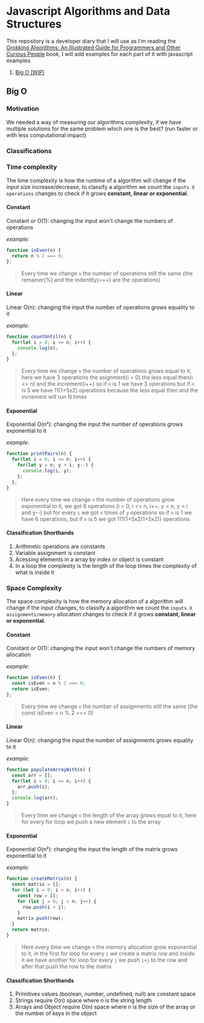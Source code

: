 # Javascript Algorithms and Data Structures

This repository is a developer diary that I will use as I'm reading the [Grokking Algorithms: An Illustrated Guide for Programmers and Other Curious People](https://www.amazon.com/Grokking-Algorithms-illustrated-programmers-curious/dp/1617292230) book, I will add examples for each part of it with javascript examples

1. [Big O (WIP)](#big-o)

## Big O

### Motivation

We needed a way of measuring our algorithms complexity, if we have multiple solutions for the same problem which one
is the best? (run faster or with less computational impact)

### Classifications

### Time complexity

The time complexity is how the runtime of a algorithm will change if the input size increase/decrease, to classify a algorithm we count the `inputs X operations` changes to check if it grows **constant, linear or exponential**.

#### Constant

Constant or O(1): changing the input won't change the numbers of operations

*example:*
```javascript
function isEven(n) {
  return n % 2 === 0;
};
```
>Every time we change `n` the number of operations still the same (the remainer(%) and the indentity(===) are the operations)

#### Linear

Linear O(n): changing the input the number of operations grows equality to it

*example:*
```javascript
function countUntil(n) {
  for(let i = 0; i <= n; i++) {
    console.log(n);
  };
}
```

>Every time we change `n` the number of operations grows equal to it, here we have 3 operations the asignment(i = 0) the less equal then(i <= n) and the increment(i++) so if `n` is 1 we have 3 operations but if `n` is 5 we have 11(1+5x2) operations because the less equal then and the increment will run N times

#### Exponential

Exponential O(n²): changing the input the number of operations grows exponential to it

*example:*
```javascript
function printPairs(n) {
  for(let i = 0; i <= n; i++) {
    for(let y = n; y > i; y--) {
      console.log(i, y);
    };
  };
}
```

>Here every time we change `n` the number of operations grow exponential to it, we got 6 operations (i = 0, i <= n, i++, y = n, y > i and y--) but for every `i` we got `n` times of `y` operations so if `n` is 1 we have 6 operations, but if `n` is 5 we got 111(1+5x2(1+5x2)) operations

#### Classification Shorthands

1. Arithmetic operations are constants
2. Variable assignment is constant
3. Acessing elements in a array by index or object is constant
4. In a loop the complexity is the length of the loop times the complexity of what is inside it

### Space Complexity

The space complexity is how the memory allocation of a algorithm will change if the input changes, to classify a algorithm we count the `inputs X assignments/memory` allocation changes to check if it grows **constant, linear or exponential.**

#### Constant

Constant or O(1): changing the input won't change the numbers of memory allocation

*example:*
```javascript
function isEven(n) {
  const isEven = n % 2 === 0;
  return isEven;
};
```
>Every time we change `n` the number of assignments still the same (the const isEven = n % 2 === 0)

#### Linear

Linear O(n): changing the input the number of assignments grows equality to it

*example:*
```javascript
function populateArrayWith(n) {
  const arr = [];
  for(let i = 0; i <= n; i++) {
    arr.push(i);
  };
  console.log(arr);
}
```

>Every time we change `n` the length of the array grows equal to it, here for every for loop we push a new element `i` to the array

#### Exponential

Exponential O(n²): changing the input the length of the matrix grows exponential to it

*example:*
```javascript
function createMatrix(n) {
  const matrix = [];
  for (let i = 0; i < n; i++) {
    const row = [];
    for (let j = 0; j < n; j++) {
      row.push(i + j);
    }
    matrix.push(row);
  }
  return matrix;
}
```

>Here every time we change `n` the memory allocation grow exponential to it, in the first for loop for every `i` we create a matrix row and inside it we have another for loop for every `j` we push `i+j` to the row and after that push the row to the matrix

#### Classification Shorthands

1. Primitives values (boolean, number, undefined, null) are constant space
2. Strings require O(n) space where n is the string length
3. Arrays and Object require O(n) space where n is the size of the array or the number of keys in the object